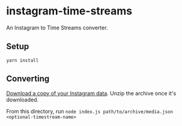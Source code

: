 # instagram-time-streams

An Instagram to Time Streams converter.

## Setup

    yarn install

## Converting

[Download a copy of your Instagram data](https://help.instagram.com/181231772500920). Unzip the archive once it's downloaded.

From this directory, run `node index.js path/to/archive/media.json <optional-timestream-name>`
